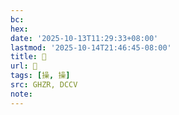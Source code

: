 ```yaml
---
bc:
hex:
date: '2025-10-13T11:29:33+08:00'
lastmod: '2025-10-14T21:46:45-08:00'
title: 󰢄
url: 󰢄
tags: [操, 操]
src: GHZR, DCCV
note:
---
```

